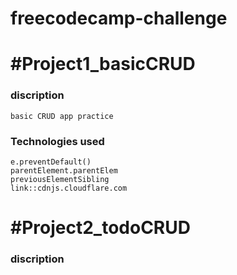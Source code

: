 # freecodecamp-challenge
# #Project1_basicCRUD
### discription
    basic CRUD app practice
### Technologies used 
    e.preventDefault()
    parentElement.parentElem
    previousElementSibling
    link::cdnjs.cloudflare.com

# #Project2_todoCRUD
### discription
    
